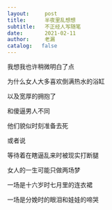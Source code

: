 ```yaml
---
layout:     post
title:      半夜里乱想想
subtitle:   不正经人写随笔
date:       2021-02-11
author:     老漏
catalog:   false
---
```

我想我也许稍微明白了点

为什么女人大多喜欢倒满热水的浴缸

以及宽厚的拥抱了

和傻逼男人不同

他们貌似时刻准备去死

或者说

等待着在瞎逼乱来时被现实打断腿

女人的一生可能只做两场梦

一场是十六岁时七月里的连衣裙

一场是分娩时的眼泪和娃娃的啼哭
